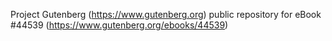 Project Gutenberg (https://www.gutenberg.org) public repository for eBook #44539 (https://www.gutenberg.org/ebooks/44539)
